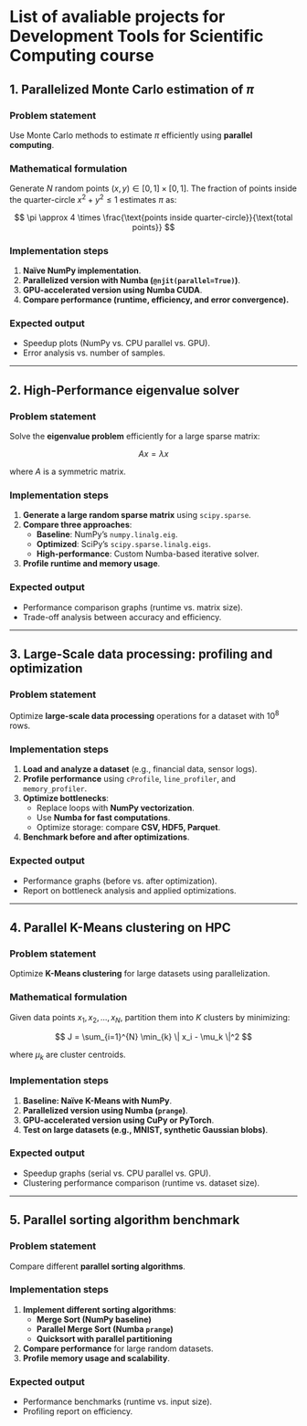 # List of avaliable projects for Development Tools for Scientific Computing course

## 1. Parallelized Monte Carlo estimation of $\pi$

### Problem statement
Use Monte Carlo methods to estimate $\pi$ efficiently using **parallel computing**.

### Mathematical formulation
Generate $N$ random points $(x,y) \in [0,1] \times [0,1]$. The fraction of points inside the quarter-circle $x^2 + y^2 \leq 1$ estimates $\pi$ as:

$$
\pi \approx 4 \times \frac{\text{points inside quarter-circle}}{\text{total points}}
$$

### Implementation steps
1. **Naïve NumPy implementation**.
2. **Parallelized version with Numba (`@njit(parallel=True)`)**.
3. **GPU-accelerated version using Numba CUDA**.
4. **Compare performance (runtime, efficiency, and error convergence).**

### Expected output
- Speedup plots (NumPy vs. CPU parallel vs. GPU).
- Error analysis vs. number of samples.

---

## 2. High-Performance eigenvalue solver

### Problem statement
Solve the **eigenvalue problem** efficiently for a large sparse matrix:

$$
Ax = \lambda x
$$

where $A$ is a symmetric matrix.

### Implementation steps
1. **Generate a large random sparse matrix** using `scipy.sparse`.
2. **Compare three approaches**:
   - **Baseline**: NumPy’s `numpy.linalg.eig`.
   - **Optimized**: SciPy’s `scipy.sparse.linalg.eigs`.
   - **High-performance**: Custom Numba-based iterative solver.
3. **Profile runtime and memory usage**.

### Expected output
- Performance comparison graphs (runtime vs. matrix size).
- Trade-off analysis between accuracy and efficiency.

---

## 3. Large-Scale data processing: profiling and optimization

### Problem statement
Optimize **large-scale data processing** operations for a dataset with $10^8$ rows.

### Implementation steps
1. **Load and analyze a dataset** (e.g., financial data, sensor logs).
2. **Profile performance** using `cProfile`, `line_profiler`, and `memory_profiler`.
3. **Optimize bottlenecks**:
   - Replace loops with **NumPy vectorization**.
   - Use **Numba for fast computations**.
   - Optimize storage: compare **CSV, HDF5, Parquet**.
4. **Benchmark before and after optimizations**.

### Expected output
- Performance graphs (before vs. after optimization).
- Report on bottleneck analysis and applied optimizations.

---

## 4. Parallel K-Means clustering on HPC

### Problem statement
Optimize **K-Means clustering** for large datasets using parallelization.

### Mathematical formulation
Given data points $x_1, x_2, ..., x_N$, partition them into $K$ clusters by minimizing:

$$
J = \sum_{i=1}^{N} \min_{k} \| x_i - \mu_k \|^2
$$

where $\mu_k$ are cluster centroids.

### Implementation steps
1. **Baseline: Naïve K-Means with NumPy**.
2. **Parallelized version using Numba (`prange`)**.
3. **GPU-accelerated version using CuPy or PyTorch**.
4. **Test on large datasets (e.g., MNIST, synthetic Gaussian blobs)**.

### Expected output
- Speedup graphs (serial vs. CPU parallel vs. GPU).
- Clustering performance comparison (runtime vs. dataset size).

---

## 5. Parallel sorting algorithm benchmark

### Problem statement
Compare different **parallel sorting algorithms**.

### Implementation steps
1. **Implement different sorting algorithms**:
   - **Merge Sort (NumPy baseline)**
   - **Parallel Merge Sort (Numba `prange`)**
   - **Quicksort with parallel partitioning**
2. **Compare performance** for large random datasets.
3. **Profile memory usage and scalability**.

### Expected output
- Performance benchmarks (runtime vs. input size).
- Profiling report on efficiency.
